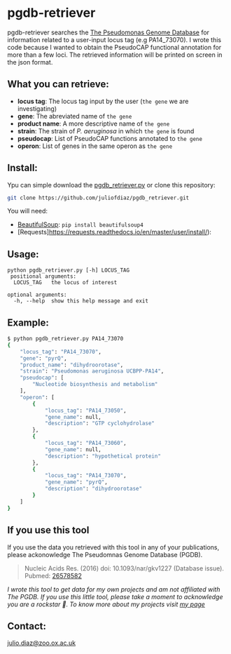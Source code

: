 # pgdb-retriever

pgdb-retriever searches the  [The Pseudomonas Genome Database](https://www.pseudomonas.com) for information related to a user-input locus tag (e.g PA14_73070). I wrote this code because I wanted to obtain the PseudoCAP functional annotation for more than a few loci. The retrieved information will be printed on screen in the json format.

## What you can retrieve:
* **locus tag**: The locus tag input by the user (`the gene` we are investigating)
* **gene**: The abreviated name of `the gene`
* **product name**: A more descriptive name of `the gene`
* **strain**: The strain of *P. aeruginosa* in which `the gene` is found
* **pseudocap**: List of PseudoCAP functions annotated to `the gene`
* **operon**: List of genes in the same operon as `the gene`
  
## Install:

Ypu can simple download the [pgdb_retriever.py](https://raw.githubusercontent.com/juliofdiaz/pgdb_retriever/master/pgdb_retriever.py) or clone this repository:

```bash
git clone https://github.com/juliofdiaz/pgdb_retriever.git
```

You will need:
* [BeautifulSoup](https://www.crummy.com/software/BeautifulSoup/bs4/doc/#installing-beautiful-soup): `pip install beautifulsoup4`
* [Requests]https://requests.readthedocs.io/en/master/user/install/): 

## Usage: 
```
python pgdb_retriever.py [-h] LOCUS_TAG
 positional arguments:
  LOCUS_TAG   the locus of interest

optional arguments:
  -h, --help  show this help message and exit
```

## Example:
 ```bash
 $ python pgdb_retriever.py PA14_73070                               
 {                                                                   
     "locus_tag": "PA14_73070",                                      
     "gene": "pyrQ",                                                 
     "product_name": "dihydroorotase",                               
     "strain": "Pseudomonas aeruginosa UCBPP-PA14",                       
     "pseudocap": [                                                  
         "Nucleotide biosynthesis and metabolism"                    
     ],                                                              
     "operon": [                                                     
         {                                                           
             "locus_tag": "PA14_73050",                              
             "gene_name": null,                                      
             "description": "GTP cyclohydrolase"                     
         },                                                          
         {                                                           
             "locus_tag": "PA14_73060",                              
             "gene_name": null,                                      
             "description": "hypothetical protein"                   
         },                                                          
         {                                                           
             "locus_tag": "PA14_73070",                              
             "gene_name": "pyrQ",                                    
             "description": "dihydroorotase"                         
         }                                                           
     ]                                                               
 }                                                                   
```

## If you use this tool
If you use the data you retrieved with this tool in any of your publications, please ackonowledge The Pseudomnas Genome Database (PGDB).
>Nucleic Acids Res. (2016) doi: 10.1093/nar/gkv1227 (Database issue). Pubmed: [26578582](https://pubmed.ncbi.nlm.nih.gov/26578582/)

*I wrote this tool to get data for my own projects and am not affiliated with The PGDB. If you use this little tool, please take a moment to acknowledge you are a rockstar :star2:. To know more about my projects visit [my page](juliofdiaz.github.io)*

## Contact:
julio.diaz@zoo.ox.ac.uk
